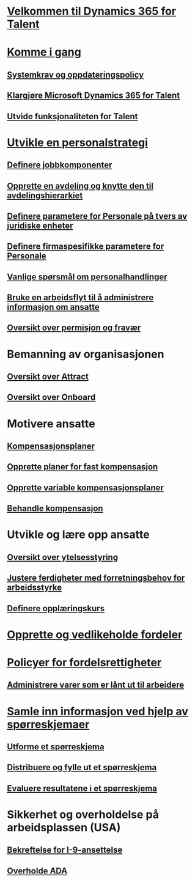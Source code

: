 # [Velkommen til Dynamics 365 for Talent](index.md)

# [Komme i gang](talent-get-started.md)
## [Systemkrav og oppdateringspolicy](talent-versions-update-policy.md)
## [Klargjøre Microsoft Dynamics 365 for Talent](provisioning-talent.md)
## [Utvide funksjonaliteten for Talent](extend-talent-functionality.md)

# [Utvikle en personalstrategi](departments-jobs-positions.md)
## [Definere jobbkomponenter](create-job.md)
## [Opprette en avdeling og knytte den til avdelingshierarkiet](create-department-add-department-hierarchy.md)
## [Definere parametere for Personale på tvers av juridiske enheter](set-up-hr-parameters-across-legal-entities.md)
## [Definere firmaspesifikke parametere for Personale](set-up-company-specific-hr-parameters.md)
## [Vanlige spørsmål om personalhandlinger](personnel-actions-faq.md)
## [Bruke en arbeidsflyt til å administrere informasjon om ansatte](workflow-manage-employee-information.md)
## [Oversikt over permisjon og fravær](leave-absence-overview.md)

# Bemanning av organisasjonen
## [Oversikt over Attract](attract-overview.md) 
## [Oversikt over Onboard](create-onboarding-experience.md)

# Motivere ansatte
## [Kompensasjonsplaner](compensation-plans.md)
## [Opprette planer for fast kompensasjon](create-fixed-compensation-plans.md)
## [Opprette variable kompensasjonsplaner](create-variable-compensation-plans.md)
## [Behandle kompensasjon](process-compensation.md)

# Utvikle og lære opp ansatte
## [Oversikt over ytelsesstyring](performance-management-overview.md)
## [Justere ferdigheter med forretningsbehov for arbeidsstyrke](skills.md)
## [Definere opplæringskurs](courses.md)

# [Opprette og vedlikeholde fordeler](manage-benefit-program.md)
# [Policyer for fordelsrettigheter](benefit-eligibility-policies.md)
## [Administrere varer som er lånt ut til arbeidere](loan-items.md)

# [Samle inn informasjon ved hjelp av spørreskjemaer](questionnaires.md)
## [Utforme et spørreskjema](design-questionnaires.md)
## [Distribuere og fylle ut et spørreskjema](distribute-questionnaires.md)
## [Evaluere resultatene i et spørreskjema](evaluate-questionnaire-results.md)

# Sikkerhet og overholdelse på arbeidsplassen (USA)
## [Bekreftelse for I-9-ansettelse](../fin-and-ops/hr/localizations/noam-usa-form-i-9-verification.md)
## [Overholde ADA](../fin-and-ops/hr/localizations/noam-usa-comply-ada.md)
